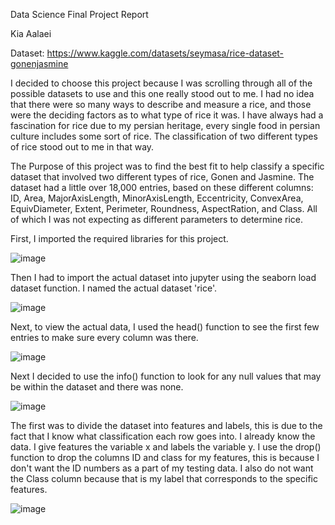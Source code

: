Data Science Final Project Report

Kia Aalaei

Dataset: https://www.kaggle.com/datasets/seymasa/rice-dataset-gonenjasmine 

I decided to choose this project because I was scrolling through all of the possible datasets to use and this one really stood out to me.
I had no idea that there were so many ways to describe and measure a rice, and those were the deciding factors as to what type of rice it was.
I have always had a fascination for rice due to my persian heritage, every single food in persian culture includes some sort of rice.
The classification of two different types of rice stood out to me in that way.

The Purpose of this project was to find the best fit to help classify a specific dataset that involved two different types of rice, Gonen and Jasmine.
The dataset had a little over 18,000 entries, based on these different columns: ID, Area, MajorAxisLength, MinorAxisLength,	Eccentricity,	ConvexArea,	EquivDiameter,
Extent,	Perimeter,	Roundness,	AspectRation, and	Class. All of which I was not expecting as different parameters to determine rice.

First, I imported the required libraries for this project.

![image](https://user-images.githubusercontent.com/120366695/206996007-654bff8a-8686-4e8e-8d9c-6d5e16469a96.png)

Then I had to import the actual dataset into jupyter using the seaborn load dataset function. I named the actual dataset 'rice'.

![image](https://user-images.githubusercontent.com/120366695/206996175-3dbfbe59-c37d-4d51-a54c-790503b864a3.png)

Next, to view the actual data, I used the head() function to see the first few entries to make sure every column was there.

![image](https://user-images.githubusercontent.com/120366695/206996397-3682c528-63ac-4181-9b90-4d5ca80ee856.png)

Next I decided to use the info() function to look for any null values that may be within the dataset and there was none.

![image](https://user-images.githubusercontent.com/120366695/206996594-c1746ebf-d6ee-4923-9d79-e23c7374862f.png)

The first was to divide the dataset into features and labels, this is due to the fact that I know what classification each row goes into.
I already know the data. I give features the variable x and labels the variable y. 
I use the drop() function to drop the columns ID and class for my features, this is because I don't want the ID numbers as a part of my testing data.
I also do not want the Class column because that is my label that corresponds to the specific features.

![image](https://user-images.githubusercontent.com/120366695/206997413-d5bd5d63-df81-4db5-88a3-2f7ddc207845.png)





























